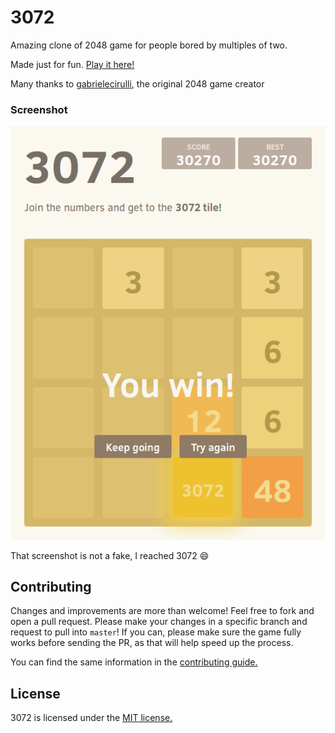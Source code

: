 # 3072
Amazing clone of 2048 game for people bored by multiples of two.

Made just for fun. [Play it here!](http://loclamor.github.io/3072/)

Many thanks to [gabrielecirulli](https://github.com/gabrielecirulli), the original 2048 game creator

### Screenshot

<p align="center">
  <img src="https://github.com/loclamor/3072/blob/master/style/didit3072.png" alt="Screenshot"/>
</p>

That screenshot is not a fake, I reached 3072 :smile:

## Contributing
Changes and improvements are more than welcome! Feel free to fork and open a pull request. Please make your changes in a specific branch and request to pull into `master`! If you can, please make sure the game fully works before sending the PR, as that will help speed up the process.

You can find the same information in the [contributing guide.](https://github.com/loclamor/3072/blob/master/CONTRIBUTING.md)

## License
3072 is licensed under the [MIT license.](https://github.com/loclamor/3072/blob/master/LICENSE.txt)